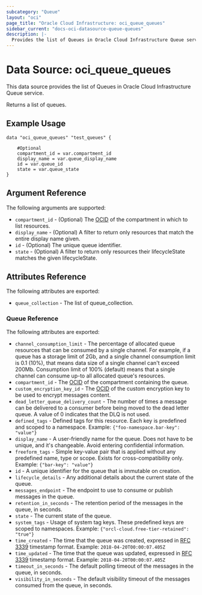 ```yaml
---
subcategory: "Queue"
layout: "oci"
page_title: "Oracle Cloud Infrastructure: oci_queue_queues"
sidebar_current: "docs-oci-datasource-queue-queues"
description: |-
  Provides the list of Queues in Oracle Cloud Infrastructure Queue service
---
```


# Data Source: oci_queue_queues
This data source provides the list of Queues in Oracle Cloud Infrastructure Queue service.

Returns a list of queues.


## Example Usage

```hcl
data "oci_queue_queues" "test_queues" {

	#Optional
	compartment_id = var.compartment_id
	display_name = var.queue_display_name
	id = var.queue_id
	state = var.queue_state
}
```

## Argument Reference

The following arguments are supported:

* `compartment_id` - (Optional) The [OCID](https://docs.cloud.oracle.com/iaas/Content/General/Concepts/identifiers.htm) of the compartment in which to list resources.
* `display_name` - (Optional) A filter to return only resources that match the entire display name given.
* `id` - (Optional) The unique queue identifier.
* `state` - (Optional) A filter to return only resources their lifecycleState matches the given lifecycleState.


## Attributes Reference

The following attributes are exported:

* `queue_collection` - The list of queue_collection.

### Queue Reference

The following attributes are exported:

* `channel_consumption_limit` - The percentage of allocated queue resources that can be consumed by a single channel. For example, if a queue has a storage limit of 2Gb, and a single channel consumption limit is 0.1 (10%), that means data size of a single channel  can't exceed 200Mb. Consumption limit of 100% (default) means that a single channel can consume up-to all allocated queue's resources.
* `compartment_id` - The [OCID](https://docs.cloud.oracle.com/iaas/Content/General/Concepts/identifiers.htm) of the compartment containing the queue.
* `custom_encryption_key_id` - The [OCID](https://docs.cloud.oracle.com/iaas/Content/General/Concepts/identifiers.htm) of the custom encryption key to be used to encrypt messages content.
* `dead_letter_queue_delivery_count` - The number of times a message can be delivered to a consumer before being moved to the dead letter queue. A value of 0 indicates that the DLQ is not used.
* `defined_tags` - Defined tags for this resource. Each key is predefined and scoped to a namespace. Example: `{"foo-namespace.bar-key": "value"}` 
* `display_name` - A user-friendly name for the queue. Does not have to be unique, and it's changeable. Avoid entering confidential information.
* `freeform_tags` - Simple key-value pair that is applied without any predefined name, type or scope. Exists for cross-compatibility only. Example: `{"bar-key": "value"}` 
* `id` - A unique identifier for the queue that is immutable on creation.
* `lifecycle_details` - Any additional details about the current state of the queue.
* `messages_endpoint` - The endpoint to use to consume or publish messages in the queue.
* `retention_in_seconds` - The retention period of the messages in the queue, in seconds.
* `state` - The current state of the queue.
* `system_tags` - Usage of system tag keys. These predefined keys are scoped to namespaces. Example: `{"orcl-cloud.free-tier-retained": "true"}` 
* `time_created` - The time that the queue was created, expressed in [RFC 3339](https://tools.ietf.org/rfc/rfc3339) timestamp format.  Example: `2018-04-20T00:00:07.405Z` 
* `time_updated` - The time that the queue was updated, expressed in [RFC 3339](https://tools.ietf.org/rfc/rfc3339) timestamp format.  Example: `2018-04-20T00:00:07.405Z` 
* `timeout_in_seconds` - The default polling timeout of the messages in the queue, in seconds.
* `visibility_in_seconds` - The default visibility timeout of the messages consumed from the queue, in seconds.

